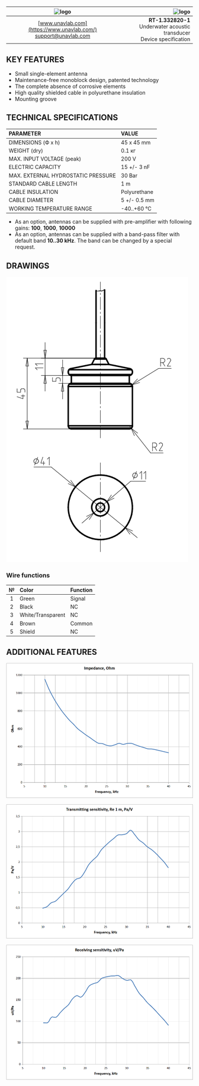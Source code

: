 | ![logo](https://ucnl.github.io/documentation/sm_logo.png) | ![logo](https://ucnl.github.io/documentation/RT_1_332820_1.png) |
| :---: | ---: |
| [www.unavlab.com](https://www.unavlab.com/) <br/> [support@unavlab.com](mailto:support@unavlab.com) | **RT-1.332820-1** <br/> Underwater acoustic transducer <br/> Device specification |

## KEY FEATURES

* Small single-element antenna 
* Maintenance-free monoblock design, patented technology
* The complete absence of corrosive elements
* High quality shielded cable in polyurethane insulation
* Mounting groove

## TECHNICAL SPECIFICATIONS

| PARAMETER | VALUE |
| :--- | :--- |
| DIMENSIONS (Ф х h) | 45 x 45 mm |
| WEIGHT (dry) | 0.1 кг |
| MAX. INPUT VOLTAGE (peak) | 200 V |
| ELECTRIC CAPACITY | 15 +/- 3 nF |
| MAX. EXTERNAL HYDROSTATIC PRESSURE | 30 Bar |
| STANDARD CABLE LENGTH | 1 m |
| CABLE INSULATION | Polyurethane |
| CABLE DIAMETER | 5 +/- 0.5 mm |
| WORKING TEMPERATURE RANGE | -40..+60 °С |

* As an option, antennas can be supplied with pre-amplifier with following gains: **100**, **1000**, **10000**
* As an option, antennas can be supplied with a band-pass filter with default band **10..30 kHz**. The band can be changed by a special request.

<div style="page-break-after: always;"></div>

## DRAWINGS

![RT_1_332820_1_drawings](/documentation/RT_1_332820_1_drawings.png)

### Wire functions

| № | Color | Function |
| :---: | :--- | :--- |
| 1 | Green | Signal |
| 2 | Black | NC |
| 3 | White/Transparent | NC |
| 4 | Brown | Common |
| 5 | Shield | NC |

<div style="page-break-after: always;"></div>

## ADDITIONAL FEATURES

![RT_1_332820_1_impedance](/documentation/RT_1_332820_1_en_impedance.png)

<div style="page-break-after: always;"></div>

![RT_1_332820_1_tx_sensitivity](/documentation/RT_1_332820_1_en_tx_sensitivity.png)

<div style="page-break-after: always;"></div>

![RT_1_332820_1_rx_sensitivity](/documentation/RT_1_332820_1_en_rx_sensitivity.png)
